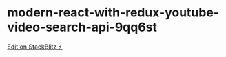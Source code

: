 # modern-react-with-redux-youtube-video-search-api-9qq6st

[Edit on StackBlitz ⚡️](https://stackblitz.com/edit/modern-react-with-redux-youtube-video-search-api-9qq6st)